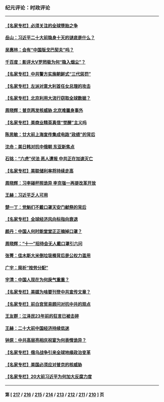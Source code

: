 ### 纪元评论：时政评论
---
#### [【名家专栏】必须关注的全球堕胎之争](../../pages/nsc1025/n13838742.md) 
#### [岳山：习近平二十大前隐身十天的谜底是什么？](../../pages/nsc1025/n13838677.md) 
#### [吴惠林：会有“中国版戈巴契夫”吗？](../../pages/nsc1025/n13838594.md) 
#### [千百度：影评大V罗罔极为何“隐入烟尘”？](../../pages/nsc1025/n13838301.md) 
#### [【名家专栏】中共警方实施朝鲜式“三代惩罚”](../../pages/nsc1025/n13838045.md) 
#### [【名家专栏】左派对意大利首任女总理的攻击](../../pages/nsc1025/n13838041.md) 
#### [【名家专栏】北京利用大流行窃取全球数据？](../../pages/nsc1025/n13838040.md) 
#### [周晓辉：普京两发核威胁 北京难置身事外](../../pages/nsc1025/n13838193.md) 
#### [【名家专栏】美商业精英真信“觉醒”主义吗](../../pages/nsc1025/n13836995.md) 
#### [陈思敏：廿大前上海宣传集成电路“政绩”的背后](../../pages/nsc1025/n13837731.md) 
#### [沈舟：美日韩对抗中俄朝 东亚新焦点](../../pages/nsc1025/n13837607.md) 
#### [石铭：“六虎”伏法 恶人遭报 中共正在加速灭亡](../../pages/nsc1025/n13837648.md) 
#### [【名家专栏】美联储利率将持续走高](../../pages/nsc1025/n13836990.md) 
#### [周晓辉：习李碰杯照诡异 李克强一再提改革开放](../../pages/nsc1025/n13837371.md) 
#### [王赫：习近平乏人可用](../../pages/nsc1025/n13837065.md) 
#### [楚一丁：党魁们不戴口罩天安门献祭的背后](../../pages/nsc1025/n13837002.md) 
#### [【名家专栏】全球经济风向标指向衰退](../../pages/nsc1025/n13836790.md) 
#### [颜丹：中国人何时能堂堂正正摘掉口罩？](../../pages/nsc1025/n13836900.md) 
#### [周晓辉：“十一”招待会无人戴口罩引六问](../../pages/nsc1025/n13836914.md) 
#### [张菁：佳木斯大米倒垃圾桶背后是公权力滥用](../../pages/nsc1025/n13836893.md) 
#### [广宇：简析“按劳分配”](../../pages/nsc1025/n13836897.md) 
#### [宇清：中国人现在为何戾气重重？](../../pages/nsc1025/n13836889.md) 
#### [【名家专栏】美媒为啥要刊登中共宣传文章？](../../pages/nsc1025/n13836801.md) 
#### [【名家专栏】前白宫贸易顾问对抗中共的观点](../../pages/nsc1025/n13836781.md) 
#### [王友群：江泽民23年前的狂言已被击碎](../../pages/nsc1025/n13836529.md) 
#### [王赫：二十大前中国经济持续低迷](../../pages/nsc1025/n13836676.md) 
#### [钟原：中共高层亮相庆祝宴为何表情诡异？](../../pages/nsc1025/n13836572.md) 
#### [【名家专栏】俄乌战争引来全球地缘政治变革](../../pages/nsc1025/n13836239.md) 
#### [【名家专栏】美国必须应对普京的核威胁](../../pages/nsc1025/n13836219.md) 
#### [【名家专栏】20大前习近平为何加大反腐力度](../../pages/nsc1025/n13836224.md) 

---
#### 第 [ [217](./217.md) / [216](./216.md) / [215](./215.md) / [214](./214.md) / [213](./213.md) / [212](./212.md) / [211](./211.md) / [210](./210.md) ] 页

